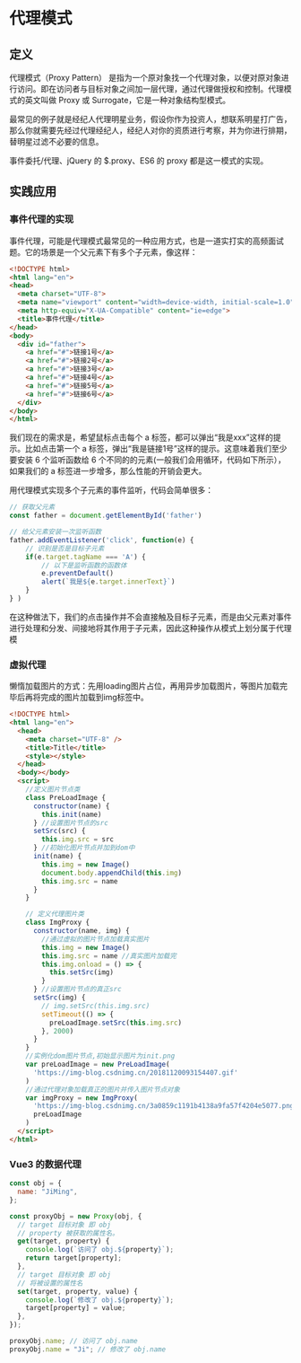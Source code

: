 # 代理模式

## 定义
代理模式（Proxy Pattern） 是指为一个原对象找一个代理对象，以便对原对象进行访问。即在访问者与目标对象之间加一层代理，通过代理做授权和控制。代理模式的英文叫做 Proxy 或 Surrogate，它是一种对象结构型模式。

最常见的例子就是经纪人代理明星业务，假设你作为投资人，想联系明星打广告，那么你就需要先经过代理经纪人，经纪人对你的资质进行考察，并为你进行排期，替明星过滤不必要的信息。

事件委托/代理、jQuery 的 $.proxy、ES6 的 proxy 都是这一模式的实现。


## 实践应用

### 事件代理的实现
事件代理，可能是代理模式最常见的一种应用方式，也是一道实打实的高频面试题。它的场景是一个父元素下有多个子元素，像这样：

```html
<!DOCTYPE html>
<html lang="en">
<head>
  <meta charset="UTF-8">
  <meta name="viewport" content="width=device-width, initial-scale=1.0">
  <meta http-equiv="X-UA-Compatible" content="ie=edge">
  <title>事件代理</title>
</head>
<body>
  <div id="father">
    <a href="#">链接1号</a>
    <a href="#">链接2号</a>
    <a href="#">链接3号</a>
    <a href="#">链接4号</a>
    <a href="#">链接5号</a>
    <a href="#">链接6号</a>
  </div>
</body>
</html>

```
我们现在的需求是，希望鼠标点击每个 a 标签，都可以弹出“我是xxx”这样的提示。比如点击第一个 a 标签，弹出“我是链接1号”这样的提示。这意味着我们至少要安装 6 个监听函数给 6 个不同的的元素(一般我们会用循环，代码如下所示），如果我们的 a 标签进一步增多，那么性能的开销会更大。

用代理模式实现多个子元素的事件监听，代码会简单很多：
```js
// 获取父元素
const father = document.getElementById('father')

// 给父元素安装一次监听函数
father.addEventListener('click', function(e) {
    // 识别是否是目标子元素
    if(e.target.tagName === 'A') {
        // 以下是监听函数的函数体
        e.preventDefault()
        alert(`我是${e.target.innerText}`)
    }
} )
```
在这种做法下，我们的点击操作并不会直接触及目标子元素，而是由父元素对事件进行处理和分发、间接地将其作用于子元素，因此这种操作从模式上划分属于代理模


### 虚拟代理
懒惰加载图片的方式：先用loading图片占位，再用异步加载图片，等图片加载完毕后再将完成的图片加载到img标签中。
```html
<!DOCTYPE html>
<html lang="en">
  <head>
    <meta charset="UTF-8" />
    <title>Title</title>
    <style></style>
  </head>
  <body></body>
  <script>
    //定义图片节点类
    class PreLoadImage {
      constructor(name) {
        this.init(name)
      } //设置图片节点的src
      setSrc(src) {
        this.img.src = src
      } //初始化图片节点并加到dom中
      init(name) {
        this.img = new Image()
        document.body.appendChild(this.img)
        this.img.src = name
      }
    }

    // 定义代理图片类
    class ImgProxy {
      constructor(name, img) {
        //通过虚拟的图片节点加载真实图片
        this.img = new Image()
        this.img.src = name //真实图片加载完
        this.img.onload = () => {
          this.setSrc(img)
        }
      } //设置图片节点的真正src
      setSrc(img) {
        // img.setSrc(this.img.src)
        setTimeout(() => {
          preLoadImage.setSrc(this.img.src)
        }, 2000)
      }
    }
    //实例化dom图片节点,初始显示图片为init.png
    var preLoadImage = new PreLoadImage(
      'https://img-blog.csdnimg.cn/20181120093154407.gif'
    )
    //通过代理对象加载真正的图片并传入图片节点对象
    var imgProxy = new ImgProxy(
      'https://img-blog.csdnimg.cn/3a0859c1191b4138a9fa57f4204e5077.png?x-oss-process=image/watermark,type_d3F5LXplbmhlaQ,shadow_50,text_Q1NETiBAaGV6aGVuMjA=,size_20,color_FFFFFF,t_70,g_se,x_16#pic_center#pic_center',
      preLoadImage
    )
  </script>
</html>

```

### Vue3 的数据代理

```js
const obj = {
  name: "JiMing",
};

const proxyObj = new Proxy(obj, {
  // target 目标对象 即 obj
  // property 被获取的属性名。
  get(target, property) {
    console.log(`访问了 obj.${property}`);
    return target[property];
  },
  // target 目标对象 即 obj
  // 将被设置的属性名
  set(target, property, value) {
    console.log(`修改了 obj.${property}`);
    target[property] = value;
  },
});

proxyObj.name; // 访问了 obj.name
proxyObj.name = "Ji"; // 修改了 obj.name

```